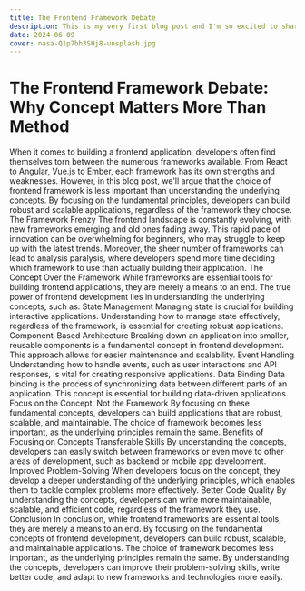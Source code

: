 ```yaml
---
title: The Frontend Framework Debate
description: This is my very first blog post and I'm so excited to share it with you!
date: 2024-06-09
cover: nasa-Q1p7bh3SHj8-unsplash.jpg
---
```

# The Frontend Framework Debate: Why Concept Matters More Than Method
When it comes to building a frontend application, developers often find themselves torn between the numerous frameworks available. From React to Angular, Vue.js to Ember, each framework has its own strengths and weaknesses. However, in this blog post, we'll argue that the choice of frontend framework is less important than understanding the underlying concepts. By focusing on the fundamental principles, developers can build robust and scalable applications, regardless of the framework they choose.
The Framework Frenzy
The frontend landscape is constantly evolving, with new frameworks emerging and old ones fading away. This rapid pace of innovation can be overwhelming for beginners, who may struggle to keep up with the latest trends. Moreover, the sheer number of frameworks can lead to analysis paralysis, where developers spend more time deciding which framework to use than actually building their application.
The Concept Over the Framework
While frameworks are essential tools for building frontend applications, they are merely a means to an end. The true power of frontend development lies in understanding the underlying concepts, such as:
State Management
Managing state is crucial for building interactive applications. Understanding how to manage state effectively, regardless of the framework, is essential for creating robust applications.
Component-Based Architecture
Breaking down an application into smaller, reusable components is a fundamental concept in frontend development. This approach allows for easier maintenance and scalability.
Event Handling
Understanding how to handle events, such as user interactions and API responses, is vital for creating responsive applications.
Data Binding
Data binding is the process of synchronizing data between different parts of an application. This concept is essential for building data-driven applications.
Focus on the Concept, Not the Framework
By focusing on these fundamental concepts, developers can build applications that are robust, scalable, and maintainable. The choice of framework becomes less important, as the underlying principles remain the same.
Benefits of Focusing on Concepts
Transferable Skills
By understanding the concepts, developers can easily switch between frameworks or even move to other areas of development, such as backend or mobile app development.
Improved Problem-Solving
When developers focus on the concept, they develop a deeper understanding of the underlying principles, which enables them to tackle complex problems more effectively.
Better Code Quality
By understanding the concepts, developers can write more maintainable, scalable, and efficient code, regardless of the framework they use.
Conclusion
In conclusion, while frontend frameworks are essential tools, they are merely a means to an end. By focusing on the fundamental concepts of frontend development, developers can build robust, scalable, and maintainable applications. The choice of framework becomes less important, as the underlying principles remain the same. By understanding the concepts, developers can improve their problem-solving skills, write better code, and adapt to new frameworks and technologies more easily.